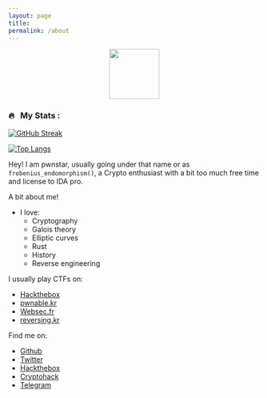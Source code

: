 ```yaml
---
layout: page
title: 
permalink: /about
---
```


<p align="center"><img src="https://media.giphy.com/media/M9gbBd9nbDrOTu1Mqx/giphy.gif" width="100"/></p>


### 🔥 &nbsp; My Stats :
[![GitHub Streak](http://github-readme-streak-stats.herokuapp.com?user=pwnstar11&theme=dark&background=000000)](https://git.io/streak-stats)

[![Top Langs](https://github-readme-stats.vercel.app/api/top-langs/?username=pwnstar11&layout=compact&theme=vision-friendly-dark)](https://github.com/anuraghazra/github-readme-stats)



Hey! I am pwnstar, usually going under that name or as ```frobenius_endomorphism()```, a Crypto enthusiast with a bit too much free time and license to IDA pro.

A bit about me!
  - I love:
      - Cryptography
      - Galois theory
      - Elliptic curves
      - Rust
      - History
      - Reverse engineering

I usually play CTFs on:
  - [Hackthebox](https://app.hackthebox.com)
  - [pwnable.kr](https://pwnable.kr/)
  - [Websec.fr](https://websec.fr/)
  - [reversing.kr](https://reversing.kr/)
    
Find me on: 
- [Github](https://github.com/pwnstar1729)
- [Twitter](https://twitter.com/pwn0graphy1)
- [Hackthebox](https://app.hackthebox.com/users/1512237)
- [Cryptohack](https://cryptohack.org/user/catmeowcat/)
- [Telegram](https://t.me/sudorm1)